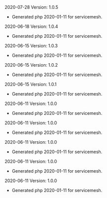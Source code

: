 2020-07-28 Version: 1.0.5
- Generated php 2020-01-11 for servicemesh.

2020-06-18 Version: 1.0.4
- Generated php 2020-01-11 for servicemesh.

2020-06-15 Version: 1.0.3
- Generated php 2020-01-11 for servicemesh.

2020-06-15 Version: 1.0.2
- Generated php 2020-01-11 for servicemesh.

2020-06-15 Version: 1.0.1
- Generated php 2020-01-11 for servicemesh.

2020-06-11 Version: 1.0.0
- Generated php 2020-01-11 for servicemesh.

2020-06-11 Version: 1.0.0
- Generated php 2020-01-11 for servicemesh.

2020-06-11 Version: 1.0.0
- Generated php 2020-01-11 for servicemesh.

2020-06-11 Version: 1.0.0
- Generated php 2020-01-11 for servicemesh.

2020-06-11 Version: 1.0.0
- Generated php 2020-01-11 for servicemesh.

